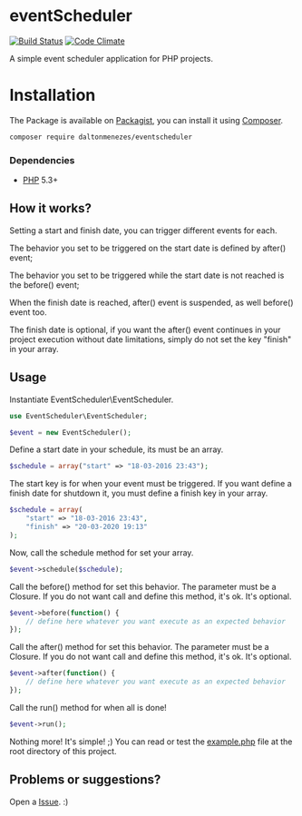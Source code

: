 # eventScheduler 
[![Build Status](https://travis-ci.org/daltonmenezes/eventScheduler.svg?branch=master)](https://travis-ci.org/daltonmenezes/eventScheduler) [![Code Climate](https://codeclimate.com/github/daltonmenezes/eventScheduler/badges/gpa.svg)](https://codeclimate.com/github/daltonmenezes/eventScheduler)

A simple event scheduler application for PHP projects. 

# Installation

The Package is available on [Packagist](https://packagist.org/packages/daltonmenezes/eventscheduler),
you can install it using [Composer](http://getcomposer.org).

```bash
composer require daltonmenezes/eventscheduler
```
### Dependencies

- [PHP](https://php.net) 5.3+

## How it works?

Setting a start and finish date, you can trigger different events for each.

The behavior you set to be triggered on the start date is defined by after() event;

The behavior you set to be triggered while the start date is not reached is the before() event;

When the finish date is reached, after() event is suspended, as well before() event too.

The finish date is optional, if you want the after() event continues in your project execution without date limitations, simply do not set the key "finish" in your array.

## Usage
Instantiate EventScheduler\EventScheduler.
```php
use EventScheduler\EventScheduler;

$event = new EventScheduler();
```
Define a start date in your schedule, its must be an array.
```php
$schedule = array("start" => "18-03-2016 23:43");
```
The start key is for when your event must be triggered. If you want define a finish date for shutdown it, you must define a finish key in your array.

```php
$schedule = array(
	"start" => "18-03-2016 23:43",
	"finish" => "20-03-2020 19:13"
);
```

Now, call the schedule method for set your array.

```php
$event->schedule($schedule);
```

Call the before() method for set this behavior. The parameter must be a Closure.
If you do not want call and define this method, it's ok. It's optional.

```php
$event->before(function() {
	// define here whatever you want execute as an expected behavior
});
```
Call the after() method for set this behavior. The parameter must be a Closure.
If you do not want call and define this method, it's ok. It's optional.

```php
$event->after(function() {
	// define here whatever you want execute as an expected behavior
});
```

Call the run() method for when all is done!

```php
$event->run();
```
Nothing more! It's simple! ;)
You can read or test the [example.php](https://github.com/daltonmenezes/eventScheduler/blob/master/example.php) file at the root directory of this project.

## Problems or suggestions?

Open a [Issue](https://github.com/daltonmenezes/eventScheduler/issues). :)
